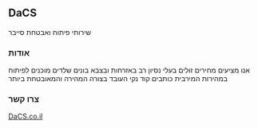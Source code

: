 ## DaCS

שירותי פיתוח ואבטחת סייבר

### אודות

אנו מציעים מחירים זולים
בעלי נסיון רב באזרחות ובצבא
בונים שלדים מוכנים לפיתוח במהירות המירבית
כותבים קוד נקי העובד בצורה המהירה והמאובטחת ביותר

### צרו קשר
[DaCS.co.il](https://dacs.co.il)
